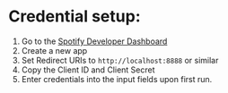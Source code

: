 # Credential setup:
1. Go to the [Spotify Developer Dashboard](https://developer.spotify.com/dashboard)
2. Create a new app
3. Set Redirect URIs to `http://localhost:8888` or similar
4. Copy the Client ID and Client Secret
5. Enter credentials into the input fields upon first run.